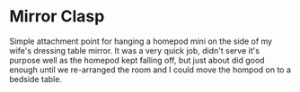 # Mirror Clasp

Simple attachment point for hanging a homepod mini on the side of my wife's dressing table mirror. It was a very quick job, didn't serve it's purpose well as the homepod kept falling off, but just about did good enough until we re-arranged the room and I could move the hompod on to a bedside table.
